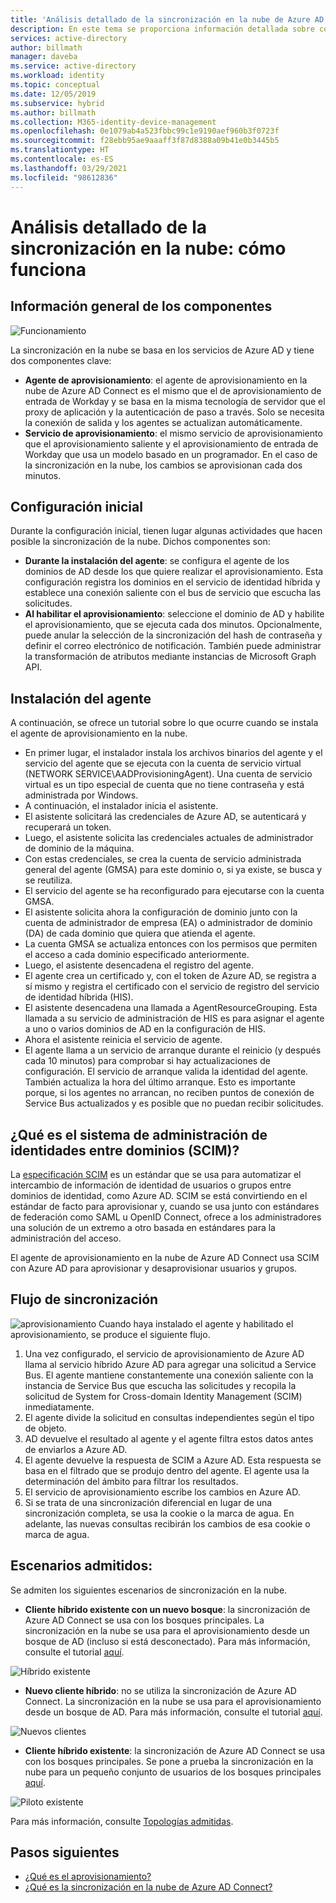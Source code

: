 ```yaml
---
title: 'Análisis detallado de la sincronización en la nube de Azure AD Connect: cómo funciona'
description: En este tema se proporciona información detallada sobre cómo funciona la sincronización en la nube.
services: active-directory
author: billmath
manager: daveba
ms.service: active-directory
ms.workload: identity
ms.topic: conceptual
ms.date: 12/05/2019
ms.subservice: hybrid
ms.author: billmath
ms.collection: M365-identity-device-management
ms.openlocfilehash: 0e1079ab4a523fbbc99c1e9190aef960b3f0723f
ms.sourcegitcommit: f28ebb95ae9aaaff3f87d8388a09b41e0b3445b5
ms.translationtype: HT
ms.contentlocale: es-ES
ms.lasthandoff: 03/29/2021
ms.locfileid: "98612836"
---
```

# <a name="cloud-sync-deep-dive---how-it-works"></a>Análisis detallado de la sincronización en la nube: cómo funciona

## <a name="overview-of-components"></a>Información general de los componentes

![Funcionamiento](media/concept-how-it-works/how-1.png)

La sincronización en la nube se basa en los servicios de Azure AD y tiene dos componentes clave:

- **Agente de aprovisionamiento**: el agente de aprovisionamiento en la nube de Azure AD Connect es el mismo que el de aprovisionamiento de entrada de Workday y se basa en la misma tecnología de servidor que el proxy de aplicación y la autenticación de paso a través. Solo se necesita la conexión de salida y los agentes se actualizan automáticamente. 
- **Servicio de aprovisionamiento**: el mismo servicio de aprovisionamiento que el aprovisionamiento saliente y el aprovisionamiento de entrada de Workday que usa un modelo basado en un programador. En el caso de la sincronización en la nube, los cambios se aprovisionan cada dos minutos.


## <a name="initial-setup"></a>Configuración inicial
Durante la configuración inicial, tienen lugar algunas actividades que hacen posible la sincronización de la nube.  Dichos componentes son: 

- **Durante la instalación del agente**: se configura el agente de los dominios de AD desde los que quiere realizar el aprovisionamiento.  Esta configuración registra los dominios en el servicio de identidad híbrida y establece una conexión saliente con el bus de servicio que escucha las solicitudes.
- **Al habilitar el aprovisionamiento**: seleccione el dominio de AD y habilite el aprovisionamiento, que se ejecuta cada dos minutos. Opcionalmente, puede anular la selección de la sincronización del hash de contraseña y definir el correo electrónico de notificación. También puede administrar la transformación de atributos mediante instancias de Microsoft Graph API.


## <a name="agent-installation"></a>Instalación del agente
A continuación, se ofrece un tutorial sobre lo que ocurre cuando se instala el agente de aprovisionamiento en la nube.

- En primer lugar, el instalador instala los archivos binarios del agente y el servicio del agente que se ejecuta con la cuenta de servicio virtual (NETWORK SERVICE\AADProvisioningAgent).  Una cuenta de servicio virtual es un tipo especial de cuenta que no tiene contraseña y está administrada por Windows.
- A continuación, el instalador inicia el asistente.
- El asistente solicitará las credenciales de Azure AD, se autenticará y recuperará un token.
- Luego, el asistente solicita las credenciales actuales de administrador de dominio de la máquina.
- Con estas credenciales, se crea la cuenta de servicio administrada general del agente (GMSA) para este dominio o, si ya existe, se busca y se reutiliza.
- El servicio del agente se ha reconfigurado para ejecutarse con la cuenta GMSA.
- El asistente solicita ahora la configuración de dominio junto con la cuenta de administrador de empresa (EA) o administrador de dominio (DA) de cada dominio que quiera que atienda el agente.
- La cuenta GMSA se actualiza entonces con los permisos que permiten el acceso a cada dominio especificado anteriormente.
- Luego, el asistente desencadena el registro del agente.
- El agente crea un certificado y, con el token de Azure AD, se registra a sí mismo y registra el certificado con el servicio de registro del servicio de identidad híbrida (HIS).
- El asistente desencadena una llamada a AgentResourceGrouping. Esta llamada a su servicio de administración de HIS es para asignar el agente a uno o varios dominios de AD en la configuración de HIS.
- Ahora el asistente reinicia el servicio de agente.
- El agente llama a un servicio de arranque durante el reinicio (y después cada 10 minutos) para comprobar si hay actualizaciones de configuración.  El servicio de arranque valida la identidad del agente.  También actualiza la hora del último arranque.  Esto es importante porque, si los agentes no arrancan, no reciben puntos de conexión de Service Bus actualizados y es posible que no puedan recibir solicitudes. 


## <a name="what-is-system-for-cross-domain-identity-management-scim"></a>¿Qué es el sistema de administración de identidades entre dominios (SCIM)?

La [especificación SCIM](https://tools.ietf.org/html/draft-scim-core-schema-01) es un estándar que se usa para automatizar el intercambio de información de identidad de usuarios o grupos entre dominios de identidad, como Azure AD. SCIM se está convirtiendo en el estándar de facto para aprovisionar y, cuando se usa junto con estándares de federación como SAML u OpenID Connect, ofrece a los administradores una solución de un extremo a otro basada en estándares para la administración del acceso.

El agente de aprovisionamiento en la nube de Azure AD Connect usa SCIM con Azure AD para aprovisionar y desaprovisionar usuarios y grupos.

## <a name="synchronization-flow"></a>Flujo de sincronización
![aprovisionamiento](media/concept-how-it-works/provisioning-4.png) Cuando haya instalado el agente y habilitado el aprovisionamiento, se produce el siguiente flujo.

1.  Una vez configurado, el servicio de aprovisionamiento de Azure AD llama al servicio híbrido Azure AD para agregar una solicitud a Service Bus. El agente mantiene constantemente una conexión saliente con la instancia de Service Bus que escucha las solicitudes y recopila la solicitud de System for Cross-domain Identity Management (SCIM) inmediatamente. 
2.  El agente divide la solicitud en consultas independientes según el tipo de objeto. 
3.  AD devuelve el resultado al agente y el agente filtra estos datos antes de enviarlos a Azure AD.  
4.  El agente devuelve la respuesta de SCIM a Azure AD.  Esta respuesta se basa en el filtrado que se produjo dentro del agente.  El agente usa la determinación del ámbito para filtrar los resultados. 
5.  El servicio de aprovisionamiento escribe los cambios en Azure AD.
6. Si se trata de una sincronización diferencial en lugar de una sincronización completa, se usa la cookie o la marca de agua. En adelante, las nuevas consultas recibirán los cambios de esa cookie o marca de agua.

## <a name="supported-scenarios"></a>Escenarios admitidos:
Se admiten los siguientes escenarios de sincronización en la nube.


- **Cliente híbrido existente con un nuevo bosque**: la sincronización de Azure AD Connect se usa con los bosques principales. La sincronización en la nube se usa para el aprovisionamiento desde un bosque de AD (incluso si está desconectado). Para más información, consulte el tutorial [aquí](tutorial-existing-forest.md).

 ![Híbrido existente](media/tutorial-existing-forest/existing-forest-new-forest-2.png)
- **Nuevo cliente híbrido**:      no se utiliza la sincronización de Azure AD Connect. La sincronización en la nube se usa para el aprovisionamiento desde un bosque de AD.  Para más información, consulte el tutorial [aquí](tutorial-single-forest.md).
 
 ![Nuevos clientes](media/tutorial-single-forest/diagram-2.png)

- **Cliente híbrido existente**: la sincronización de Azure AD Connect se usa con los bosques principales. Se pone a prueba la sincronización en la nube para un pequeño conjunto de usuarios de los bosques principales [aquí](tutorial-existing-forest.md).

 ![Piloto existente](media/tutorial-migrate-aadc-aadccp/diagram-2.png)

Para más información, consulte [Topologías admitidas](plan-cloud-sync-topologies.md).



## <a name="next-steps"></a>Pasos siguientes 

- [¿Qué es el aprovisionamiento?](what-is-provisioning.md)
- [¿Qué es la sincronización en la nube de Azure AD Connect?](what-is-cloud-sync.md)
